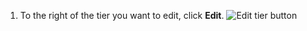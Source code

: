 1. To the right of the tier you want to edit, click **Edit**.
   ![Edit tier button](/assets/images/help/sponsors/edit-tier-button.png)
